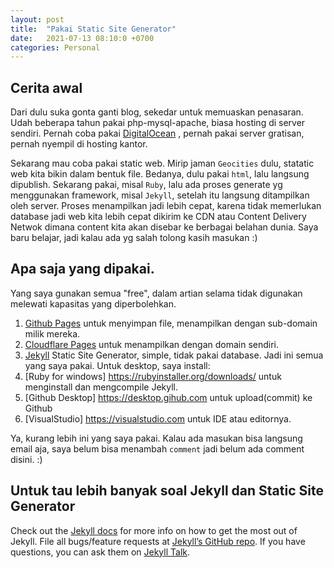 ```yaml
---
layout: post
title:  "Pakai Static Site Generator"
date:   2021-07-13 08:10:0 +0700
categories: Personal
---
```

## Cerita awal
Dari dulu suka gonta ganti blog, sekedar untuk memuaskan penasaran. Udah beberapa tahun pakai php-mysql-apache, biasa hosting di server sendiri. Pernah coba pakai [DigitalOcean](https://digitalocean.com) , pernah pakai server gratisan, pernah nyempil di hosting kantor.

Sekarang mau coba pakai static web. Mirip jaman `Geocities` dulu, statatic web kita bikin dalam bentuk file. Bedanya, dulu pakai `html`, lalu langsung dipublish. Sekarang pakai, misal `Ruby`, lalu ada proses generate yg menggunakan framework, misal `Jekyll`, setelah itu langsung ditampilkan oleh server. Proses menampilkan jadi lebih cepat, karena tidak memerlukan database jadi web kita lebih cepat dikirim ke CDN atau Content Delivery Netwok dimana content kita akan disebar ke berbagai belahan dunia. Saya baru belajar, jadi kalau ada yg salah tolong kasih masukan :) 

## Apa saja yang dipakai.
Yang saya gunakan semua "free", dalam artian selama tidak digunakan melewati kapasitas yang diperbolehkan. 
1. [Github Pages](https://github.com) untuk menyimpan file, menampilkan dengan sub-domain milik mereka.
2. [Cloudflare Pages](https://cloudflare.com) untuk menampilkan dengan domain sendiri.
3. [Jekyll](https://jekyllrb.com) Static Site Generator, simple, tidak pakai database. 
Jadi ini semua yang saya pakai. Untuk desktop, saya install:
1. [Ruby for windows] https://rubyinstaller.org/downloads/ untuk menginstall dan mengcompile Jekyll.
2. [Github Desktop] https://desktop.gihub.com untuk upload(commit) ke Github
3. [VisualStudio] https://visualstudio.com untuk IDE atau editornya.

Ya, kurang lebih ini yang saya pakai. Kalau ada masukan bisa langsung email aja, saya belum bisa menambah `comment` jadi belum ada comment disini. :) 

## Untuk tau lebih banyak soal Jekyll dan Static Site Generator

Check out the [Jekyll docs][jekyll-docs] for more info on how to get the most out of Jekyll. File all bugs/feature requests at [Jekyll’s GitHub repo][jekyll-gh]. If you have questions, you can ask them on [Jekyll Talk][jekyll-talk].

[jekyll-docs]: https://jekyllrb.com/docs/home
[jekyll-gh]:   https://github.com/jekyll/jekyll
[jekyll-talk]: https://talk.jekyllrb.com/
